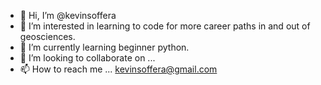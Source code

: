 - 👋 Hi, I’m @kevinsoffera
- 👀 I’m interested in learning to code for more career paths in and out of geosciences.
- 🌱 I’m currently learning beginner python.
- 💞️ I’m looking to collaborate on ...
- 📫 How to reach me ... kevinsoffera@gmail.com

<!---
kevinsoffera/kevinsoffera is a ✨ special ✨ repository because its `README.md` (this file) appears on your GitHub profile.
You can click the Preview link to take a look at your changes.
--->
